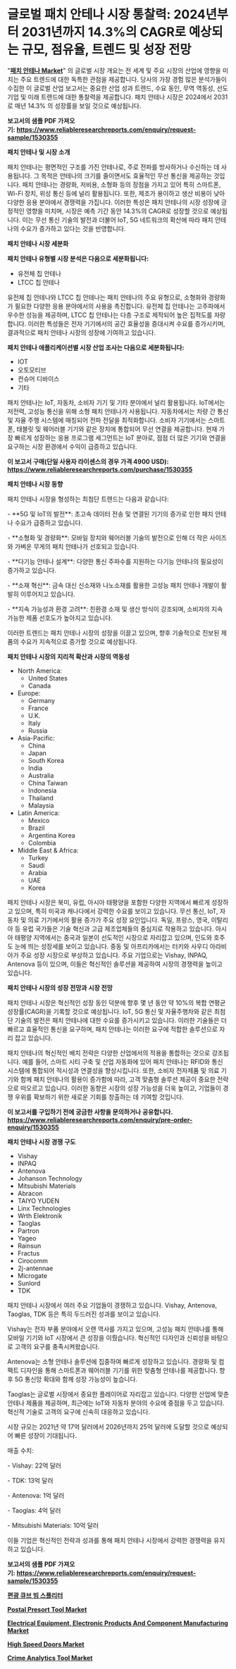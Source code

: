 <p><h1>글로벌 패치 안테나 시장 통찰력: 2024년부터 2031년까지 14.3%의 CAGR로 예상되는 규모, 점유율, 트렌드 및 성장 전망</h1></p><p>"<strong><a href="https://www.reliableresearchreports.com/patch-antenna-r1530355?utm_campaign=106&utm_medium=7&utm_source=Github&utm_content=ia&utm_term=28112024&utm_id=patch-antenna">패치 안테나 Market</a></strong>" 의 글로벌 시장 개요는 전 세계 및 주요 시장의 산업에 영향을 미치는 주요 트렌드에 대한 독특한 관점을 제공합니다. 당사의 가장 경험 많은 분석가들이 수집한 이 글로벌 산업 보고서는 중요한 산업 성과 트렌드, 수요 동인, 무역 역동성, 선도 기업 및 미래 트렌드에 대한 통찰력을 제공합니다. 패치 안테나 시장은 2024에서 2031로 매년 14.3% 의 성장률을 보일 것으로 예상됩니다.&nbsp;</p>
<p><strong>보고서의 샘플 PDF 가져오기:&nbsp;<a href="https://www.reliableresearchreports.com/enquiry/request-sample/1530355?utm_campaign=106&utm_medium=7&utm_source=Github&utm_content=ia&utm_term=28112024&utm_id=patch-antenna">https://www.reliableresearchreports.com/enquiry/request-sample/1530355</a></strong></p>
<p><strong>패치 안테나 및 시장 소개</strong></p>
<p><p>패치 안테나는 평면적인 구조를 가진 안테나로, 주로 전파를 방사하거나 수신하는 데 사용됩니다. 그 목적은 안테나의 크기를 줄이면서도 효율적인 무선 통신을 제공하는 것입니다. 패치 안테나는 경량화, 저비용, 소형화 등의 장점을 가지고 있어 특히 스마트폰, Wi-Fi 장치, 위성 통신 등에 널리 활용됩니다. 또한, 제조가 용이하고 생산 비용이 낮아 다양한 응용 분야에서 경쟁력을 가집니다. 이러한 특성은 패치 안테나의 시장 성장에 긍정적인 영향을 미치며, 시장은 예측 기간 동안 14.3%의 CAGR로 성장할 것으로 예상됩니다. 이는 무선 통신 기술의 발전과 더불어 IoT, 5G 네트워크의 확산에 따라 패치 안테나의 수요가 증가하고 있다는 것을 반영합니다.</p></p>
<p><strong>패치 안테나 시장 세분화</strong></p>
<p><strong>패치 안테나 유형별 시장 분석은 다음으로 세분화됩니다:</strong></p>
<p><ul><li>유전체 칩 안테나</li><li>LTCC 칩 안테나</li></ul></p>
<p><p>유전체 칩 안테나와 LTCC 칩 안테나는 패치 안테나의 주요 유형으로, 소형화와 경량화가 필요한 다양한 응용 분야에서의 사용을 촉진합니다. 유전체 칩 안테나는 고주파에서 우수한 성능을 제공하며, LTCC 칩 안테나는 다층 구조로 제작되어 높은 집적도를 자랑합니다. 이러한 특성들은 전자 기기에서의 공간 효율성을 증대시켜 수요를 증가시키며, 결과적으로 패치 안테나 시장의 성장에 기여하고 있습니다.</p></p>
<p><strong>패치 안테나 애플리케이션별 시장 산업 조사는 다음으로 세분화됩니다:</strong></p>
<p><ul><li>IOT</li><li>오토모티브</li><li>컨슈머 디바이스</li><li>기타</li></ul></p>
<p><p>패치 안테나는 IoT, 자동차, 소비자 기기 및 기타 분야에서 널리 활용됩니다. IoT에서는 저전력, 고성능 통신을 위해 소형 패치 안테나가 사용됩니다. 자동차에서는 차량 간 통신 및 자율 주행 시스템에 매칭되어 전파 전달을 최적화합니다. 소비자 기기에서는 스마트폰, 태블릿 및 웨어러블 기기와 같은 장치에 통합되어 무선 연결을 제공합니다. 현재 가장 빠르게 성장하는 응용 프로그램 세그먼트는 IoT 분야로, 점점 더 많은 기기와 연결을 요구하는 시장 환경에서 수익이 급증하고 있습니다.</p></p>
<p><strong>이 보고서 구매(단일 사용자 라이센스의 경우 가격 4900 USD): <a href="https://www.reliableresearchreports.com/purchase/1530355?utm_campaign=106&utm_medium=7&utm_source=Github&utm_content=ia&utm_term=28112024&utm_id=patch-antenna">https://www.reliableresearchreports.com/purchase/1530355</a></strong></p>
<p><strong>패치 안테나 시장 동향</strong></p>
<p><p>패치 안테나 시장을 형성하는 최첨단 트렌드는 다음과 같습니다:</p><p>- **5G 및 IoT의 발전**: 초고속 데이터 전송 및 연결된 기기의 증가로 인한 패치 안테나 수요가 급증하고 있습니다.</p><p>  </p><p>- **소형화 및 경량화**: 모바일 장치와 웨어러블 기술의 발전으로 인해 더 작은 사이즈와 가벼운 무게의 패치 안테나가 선호되고 있습니다.</p><p>- **다기능 안테나 설계**: 다양한 통신 주파수를 지원하는 다기능 안테나의 필요성이 증가하고 있습니다.</p><p>- **소재 혁신**: 금속 대신 신소재와 나노소재를 활용한 고성능 패치 안테나 개발이 활발히 이루어지고 있습니다.</p><p>- **지속 가능성과 환경 고려**: 친환경 소재 및 생산 방식이 강조되며, 소비자의 지속 가능한 제품 선호도가 높아지고 있습니다.</p><p>이러한 트렌드는 패치 안테나 시장의 성장을 이끌고 있으며, 향후 기술적으로 진보된 제품의 수요가 지속적으로 증가할 것으로 예상됩니다.</p></p>
<p><strong>패치 안테나 시장의 지리적 확산과 시장의 역동성</strong></p>
<p><ul>
    <li>
        North America:
        <ul>
            <li>United States</li>
            <li>Canada</li>
        </ul>
    </li>
    <li>
        Europe:
        <ul>
            <li>Germany</li>
            <li>France</li>
            <li>U.K.</li>
            <li>Italy</li>
            <li>Russia</li>
        </ul>
    </li>
    <li>
        Asia-Pacific:
        <ul>
            <li>China</li>
            <li>Japan</li>
            <li>South Korea</li>
            <li>India</li>
            <li>Australia</li>
            <li>China Taiwan</li>
            <li>Indonesia</li>
            <li>Thailand</li>
            <li>Malaysia</li>
        </ul>
    </li>
    <li>
        Latin America:
        <ul>
            <li>Mexico</li>
            <li>Brazil</li>
            <li>Argentina Korea</li>
            <li>Colombia</li>
        </ul>
    </li>
    <li>
        Middle East & Africa:
        <ul>
            <li>Turkey</li>
            <li>Saudi</li>
            <li>Arabia</li>
            <li>UAE</li>
            <li>Korea</li>
        </ul>
    </li>
    </ul></p>
<p><p>패치 안테나 시장은 북미, 유럽, 아시아 태평양을 포함한 다양한 지역에서 빠르게 성장하고 있으며, 특히 미국과 캐나다에서 강력한 수요를 보이고 있습니다. 무선 통신, IoT, 자동차 및 의료 기기에서의 활용 증가가 주요 성장 요인입니다. 독일, 프랑스, 영국, 이탈리아 등 유럽 국가들은 기술 혁신과 고급 제조업체들의 중심지로 작용하고 있습니다. 아시아 태평양 지역에서는 중국과 일본이 선도적인 시장으로 자리잡고 있으며, 인도와 호주도 눈에 띄는 성장세를 보이고 있습니다. 중동 및 아프리카에서는 터키와 사우디 아라비아가 주요 성장 시장으로 부상하고 있습니다. 주요 기업으로는 Vishay, INPAQ, Antenova 등이 있으며, 이들은 혁신적인 솔루션을 제공하여 시장의 경쟁력을 높이고 있습니다.</p></p>
<p><strong>패치 안테나 시장의 성장 전망과 시장 전망</strong></p>
<p><p>패치 안테나 시장은 혁신적인 성장 동인 덕분에 향후 몇 년 동안 약 10%의 복합 연평균 성장률(CAGR)을 기록할 것으로 예상됩니다. IoT, 5G 통신 및 자율주행차와 같은 최첨단 기술의 발전은 패치 안테나에 대한 수요를 증가시키고 있습니다. 이러한 기술들은 더 빠르고 효율적인 통신을 요구하며, 패치 안테나는 이러한 요구에 적합한 솔루션으로 자리 잡고 있습니다.</p><p>패치 안테나의 혁신적인 배치 전략은 다양한 산업에서의 적용을 통합하는 것으로 강조됩니다. 예를 들어, 스마트 시티 구축 및 산업 자동화에 있어 패치 안테나는 RFID와 통신 시스템에 통합되어 적시성과 연결성을 향상시킵니다. 또한, 소비자 전자제품 및 의료 기기와 함께 패치 안테나의 활용이 증가함에 따라, 고객 맞춤형 솔루션 제공이 중요한 전략으로 떠오르고 있습니다. 이러한 동향은 시장의 성장 가능성을 더욱 높이고, 기업들이 경쟁 우위를 확보하기 위한 새로운 기회를 창출하는 데 기여할 것입니다.</p></p>
<p><strong>이 보고서를 구입하기 전에 궁금한 사항을 문의하거나 공유합니다. <a href="https://www.reliableresearchreports.com/enquiry/pre-order-enquiry/1530355?utm_campaign=106&utm_medium=7&utm_source=Github&utm_content=ia&utm_term=28112024&utm_id=patch-antenna">https://www.reliableresearchreports.com/enquiry/pre-order-enquiry/1530355</a></strong></p>
<p><strong>패치 안테나 시장 경쟁 구도</strong></p>
<p><ul><li>Vishay</li><li>INPAQ</li><li>Antenova</li><li>Johanson Technology</li><li>Mitsubishi Materials</li><li>Abracon</li><li>TAIYO YUDEN</li><li>Linx Technologies</li><li>Wrth Elektronik</li><li>Taoglas</li><li>Partron</li><li>Yageo</li><li>Rainsun</li><li>Fractus</li><li>Cirocomm</li><li>2j-antennae</li><li>Microgate</li><li>Sunlord</li><li>TDK</li></ul></p>
<p><p>패치 안테나 시장에서 여러 주요 기업들이 경쟁하고 있습니다. Vishay, Antenova, Taoglas, TDK 등은 특히 두드러진 성과를 보이고 있습니다.</p><p>Vishay는 전자 부품 분야에서 오랜 역사를 가지고 있으며, 고성능 패치 안테나를 통해 모바일 기기와 IoT 시장에서 큰 성장을 이뤘습니다. 혁신적인 디자인과 신뢰성을 바탕으로 고객의 요구를 충족시켜왔습니다.</p><p>Antenova는 소형 안테나 솔루션에 집중하여 빠르게 성장하고 있습니다. 경량화 및 컴팩트 디자인을 통해 스마트폰과 웨어러블 기기를 위한 맞춤형 안테나를 제공합니다. 향후 5G 통신망 확대와 함께 성장 가능성이 높습니다.</p><p>Taoglas는 글로벌 시장에서 중요한 플레이어로 자리잡고 있습니다. 다양한 산업에 맞춘 안테나 제품을 제공하며, 최근에는 IoT와 자동차 분야의 수요에 중점을 두고 있습니다. 혁신적 기술로 고객의 요구에 신속히 대응하고 있습니다.</p><p>시장 규모는 2021년 약 17억 달러에서 2026년까지 25억 달러에 도달할 것으로 예상되어 빠른 성장이 기대됩니다.</p><p>매출 수치:</p><p>- Vishay: 22억 달러</p><p>- TDK: 13억 달러</p><p>- Antenova: 1억 달러</p><p>- Taoglas: 4억 달러</p><p>- Mitsubishi Materials: 10억 달러</p><p>이들 기업은 혁신적인 전략과 성과를 통해 패치 안테나 시장에서 강력한 경쟁력을 유지하고 있습니다.</p></p>
<p><strong>보고서의 샘플 PDF 가져오기:&nbsp;<a href="https://www.reliableresearchreports.com/enquiry/request-sample/1530355?utm_campaign=106&utm_medium=7&utm_source=Github&utm_content=ia&utm_term=28112024&utm_id=patch-antenna">https://www.reliableresearchreports.com/enquiry/request-sample/1530355</a></strong></p>
<p><strong><p><a href="https://github.com/sougarounis/Market-Research-Report-List-6/blob/main/833935826412.md?utm_campaign=106&utm_medium=7&utm_source=Github&utm_content=ia&utm_term=28112024&utm_id=patch-antenna">편광 큐브 빔 스플리터</a></p><p><a href="https://issuu.com/reportprime-2/docs/postal-presort-tool-market-size-203_e14b490427260a?utm_campaign=106&utm_medium=7&utm_source=Github&utm_content=ia&utm_term=28112024&utm_id=patch-antenna">Postal Presort Tool Market</a></p><p><a href="https://www.linkedin.com/pulse/trends-global-electrical-equipment-electronic-products-component-rbg3f?utm_campaign=106&utm_medium=7&utm_source=Github&utm_content=ia&utm_term=28112024&utm_id=patch-antenna">Electrical Equipment, Electronic Products And Component Manufacturing Market</a></p><p><a href="https://github.com/julyju69/Market-Research-Report-List-5/blob/main/high-speed-doors-market.md?utm_campaign=106&utm_medium=7&utm_source=Github&utm_content=ia&utm_term=28112024&utm_id=patch-antenna">High Speed Doors Market</a></p><p><a href="https://issuu.com/reportprime-2/docs/crime-analytics-tool-market-size-20_45e5697b576ed7?utm_campaign=106&utm_medium=7&utm_source=Github&utm_content=ia&utm_term=28112024&utm_id=patch-antenna">Crime Analytics Tool Market</a></p></strong></p>
<p></p>